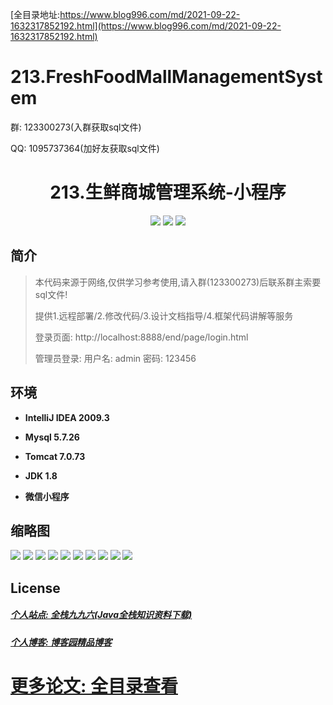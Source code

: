 [全目录地址:https://www.blog996.com/md/2021-09-22-1632317852192.html](https://www.blog996.com/md/2021-09-22-1632317852192.html)
# 213.FreshFoodMallManagementSystem

<p>群: 123300273(入群获取sql文件)</p>
<p>QQ: 1095737364(加好友获取sql文件)</p>

<p><h1 align="center">213.生鲜商城管理系统-小程序</h1></p>


<p align="center">
	<img src="https://img.shields.io/badge/jdk-1.8-orange.svg"/>
    <img src="https://img.shields.io/badge/springboot-5.x-lightgrey.svg"/>
    <img src="https://img.shields.io/badge/微信小程序-3.x-blue.svg"/>
</p>

## 简介


> 本代码来源于网络,仅供学习参考使用,请入群(123300273)后联系群主索要sql文件!
>
> 提供1.远程部署/2.修改代码/3.设计文档指导/4.框架代码讲解等服务
>
>
> 登录页面: http://localhost:8888/end/page/login.html
> 
> 管理员登录: 用户名: admin  密码: 123456
> 



## 环境

- <b>IntelliJ IDEA 2009.3</b>

- <b>Mysql 5.7.26</b>

- <b>Tomcat 7.0.73</b>

- <b>JDK 1.8</b>

- <b>微信小程序 </b>




## 缩略图

![](https://img2023.cnblogs.com/blog/588112/202302/588112-20230212125345656-888558338.png)
![](https://img2023.cnblogs.com/blog/588112/202302/588112-20230212125350644-1339938265.png)
![](https://img2023.cnblogs.com/blog/588112/202302/588112-20230212125355869-181404377.png)
![](https://img2023.cnblogs.com/blog/588112/202302/588112-20230212125400329-869396456.png)
![](https://img2023.cnblogs.com/blog/588112/202302/588112-20230212125405571-2062179600.png)
![](https://img2023.cnblogs.com/blog/588112/202302/588112-20230212125429597-312550159.png)
![](https://img2023.cnblogs.com/blog/588112/202302/588112-20230212125434989-738145653.png)
![](https://img2023.cnblogs.com/blog/588112/202302/588112-20230212125440097-1155739504.png)
![](https://img2023.cnblogs.com/blog/588112/202302/588112-20230212125444870-1624673839.png)
![](https://img2023.cnblogs.com/blog/588112/202302/588112-20230212125449430-295652793.png)


## License

##### [个人站点: 全栈九九六(Java全栈知识资料下载)](https://www.blog996.com/)
##### [个人博客: 博客园精品博客](https://www.cnblogs.com/yysbolg/)
# [更多论文: 全目录查看](https://www.blog996.com/md/2021-09-22-1632317852192.html)





